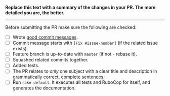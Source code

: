 **Replace this text with a summary of the changes in your PR.
The more detailed you are, the better.**

-----------------

Before submitting the PR make sure the following are checked:

* [ ] Wrote [good commit messages][1].
* [ ] Commit message starts with `[Fix #issue-number]` (if the related issue exists).
* [ ] Feature branch is up-to-date with `master` (if not - rebase it).
* [ ] Squashed related commits together.
* [ ] Added tests.
* [ ] The PR relates to *only* one subject with a clear title
  and description in grammatically correct, complete sentences.
* [ ] Run `rake default`. It executes all tests and RuboCop for itself, and generates the documentation.

[1]: http://chris.beams.io/posts/git-commit/
